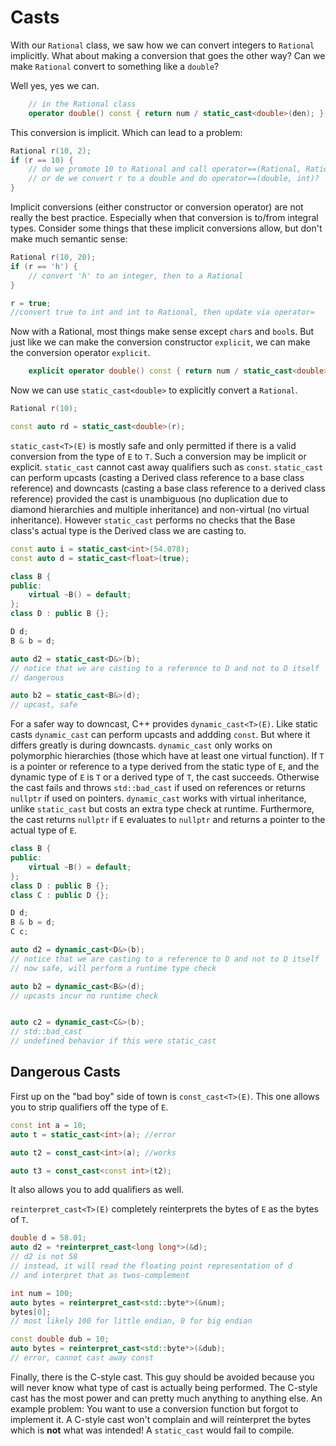 # Casts

With our `Rational` class, we saw how we can convert integers to `Rational` implicitly. What about making a conversion that goes the other way? Can we make `Rational` convert to something like a `double`?

Well yes, yes we can.

```C++
    // in the Rational class
    operator double() const { return num / static_cast<double>(den); }
```

This conversion is implicit. Which can lead to a problem:

```C++
Rational r(10, 2);
if (r == 10) {
    // do we promote 10 to Rational and call operator==(Rational, Rational)
    // or de we convert r to a double and do operator==(double, int)?
}
```

Implicit conversions (either constructor or conversion operator) are not really the best practice. Especially when that conversion is to/from integral types. Consider some things that these implicit conversions allow, but don't make much semantic sense:

```C++
Rational r(10, 20);
if (r == 'h') {
    // convert 'h' to an integer, then to a Rational
}

r = true; 
//convert true to int and int to Rational, then update via operator=
```

Now with a Rational, most things make sense except `char`s and `bool`s. But just like we can make the conversion constructor `explicit`, we can make the conversion operator `explicit`.

```C++
    explicit operator double() const { return num / static_cast<double>(den); }
```

Now we can use `static_cast<double>` to explicitly convert a `Rational`.

```C++
Rational r(10);

const auto rd = static_cast<double>(r);
```

`static_cast<T>(E)` is mostly safe and only permitted if there is a valid conversion from the type of `E` to `T`. Such a conversion may be implicit or explicit. `static_cast` cannot cast away qualifiers such as `const`. `static_cast` can perform upcasts (casting a Derived class reference to a base class reference) and downcasts (casting a base class reference to a derived class reference) provided the cast is unambiguous (no duplication due to diamond hierarchies and multiple inheritance) and non-virtual (no virtual inheritance). However `static_cast` performs no checks that the Base class's actual type is the Derived class we are casting to.

```C++
const auto i = static_cast<int>(54.078);
const auto d = static_cast<float>(true);

class B { 
public:
    virtual ~B() = default; 
};
class D : public B {};

D d;
B & b = d;

auto d2 = static_cast<D&>(b);
// notice that we are casting to a reference to D and not to D itself
// dangerous

auto b2 = static_cast<B&>(d);
// upcast, safe
```

For a safer way to downcast, C++ provides `dynamic_cast<T>(E)`. Like static casts `dynamic_cast` can perform upcasts and addding `const`. But where it differs greatly is during downcasts. `dynamic_cast` only works on polymorphic hierarchies (those which have at least one virtual function). If `T` is a pointer or reference to a type derived from the static type of `E`, and the dynamic type of `E` is `T` or a derived type of `T`, the cast succeeds. Otherwise the cast fails and throws `std::bad_cast` if used on references or returns `nullptr` if used on pointers. `dynamic_cast` works with virtual inheritance, unlike `static_cast` but costs an extra type check at runtime. Furthermore, the cast returns `nullptr` if `E` evaluates to `nullptr` and returns a pointer to the actual type of `E`.

```C++
class B { 
public:
    virtual ~B() = default; 
};
class D : public B {};
class C : public D {};

D d;
B & b = d;
C c;

auto d2 = dynamic_cast<D&>(b);
// notice that we are casting to a reference to D and not to D itself
// now safe, will perform a runtime type check

auto b2 = dynamic_cast<B&>(d);
// upcasts incur no runtime check


auto c2 = dynamic_cast<C&>(b); 
// std::bad_cast
// undefined behavior if this were static_cast
```

## Dangerous Casts

First up on the "bad boy" side of town is `const_cast<T>(E)`. This one allows you to strip qualifiers off the type of `E`.

```C++
const int a = 10;
auto t = static_cast<int>(a); //error

auto t2 = const_cast<int>(a); //works

auto t3 = const_cast<const int>(t2);
```

It also allows you to add qualifiers as well.

`reinterpret_cast<T>(E)` completely reinterprets the bytes of `E` as the bytes of `T`.

```C++
double d = 58.01;
auto d2 = *reinterpret_cast<long long*>(&d);
// d2 is not 58
// instead, it will read the floating point representation of d
// and interpret that as twos-complement

int num = 100;
auto bytes = reinterpret_cast<std::byte*>(&num);
bytes[0]; 
// most likely 100 for little endian, 0 for big endian

const double dub = 10;
auto bytes = reinterpret_cast<std::byte*>(&dub);
// error, cannot cast away const

```

Finally, there is the C-style cast. This guy should be avoided because you will never know what type of cast is actually being performed. The C-style cast has the most power and can pretty much anything to anything else. An example problem: You want to use a conversion function but forgot to implement it. A C-style cast won't complain and will reinterpret the bytes which is **not** what was intended! A `static_cast` would fail to compile.
